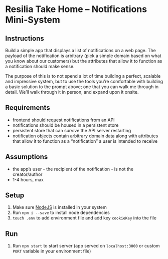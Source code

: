 # Resilia Take Home – Notifications Mini-System

## Instructions
Build a simple app that displays a list of notifications on a web page. The payload of the notification is arbitrary (pick a simple domain based on what you know about our customers) but the attributes that allow it to function as a notification should make sense.

The purpose of this is to not spend a lot of time building a perfect, scalable and impressive system, but to use the tools you’re comfortable with building a basic solution to the prompt above; one that you can walk me through in detail. We’ll walk through it in person, and expand
upon it onsite.

## Requirements
- frontend should request notifications from an API
- notifications should be housed in a persistent store
- persistent store that can survive the API server restarting
- notification objects contain arbitrary domain data along with attributes that allow it to function as a “notification” a user is intended to receive

## Assumptions
- the app’s user - the recipient of the notification - is not the creator/author
- 1-4 hours, max

## Setup
1. Make sure [NodeJS](https://nodejs.org/en/download/) is installed in your system
2. Run `npm i --save` to install node dependencies
3. `touch .env` to add environment file and add key `cookieKey` into the file

## Run
1. Run `npm start` to start server (app served on `localhost:3000` or custom `PORT` variable in your environment file)
